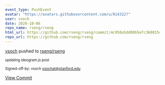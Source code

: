 ```yaml
---
event_type: PushEvent
avatar: "https://avatars.githubusercontent.com/u/814322?"
user: vsoch
date: 2020-10-06
repo_name: rseng/rseng
html_url: https://github.com/rseng/rseng/commit/4c950a5dd08b5e7c360815c9c5af0ff4ad6c743f
repo_url: https://github.com/rseng/rseng
---
```


<a href='https://github.com/vsoch' target='_blank'>vsoch</a> pushed to <a href='https://github.com/rseng/rseng' target='_blank'>rseng/rseng</a>

<small>updating ideogram.js post

Signed-off-by: vsoch <vsochat@stanford.edu></small>

<a href='https://github.com/rseng/rseng/commit/4c950a5dd08b5e7c360815c9c5af0ff4ad6c743f' target='_blank'>View Commit</a>
